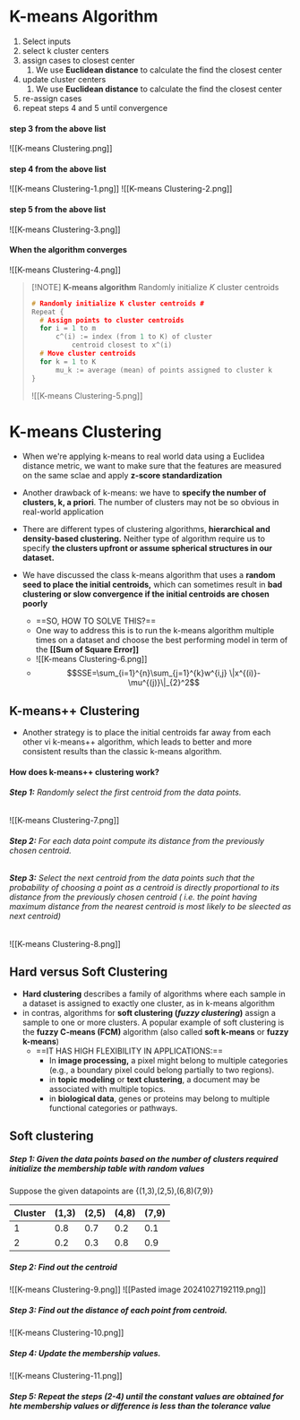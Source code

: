 
# K-means Algorithm
1. Select inputs
2. select k cluster centers
3. assign cases to closest center
	1. We use **Euclidean distance** to calculate the find the closest center
4. update cluster centers
	1. We use **Euclidean distance** to calculate the find the closest center
5. re-assign cases
6. repeat steps 4 and 5 until convergence

#### step 3 from the above list
![[K-means Clustering.png]]
#### step 4 from the above list
![[K-means Clustering-1.png]]
![[K-means Clustering-2.png]]
#### step 5 from the above list
![[K-means Clustering-3.png]]
#### When the algorithm converges
![[K-means Clustering-4.png]]

> [!NOTE] **K-means algorithm**
> Randomly initialize $K$ cluster centroids
> ```C
> # Randomly initialize K cluster centroids #
> Repeat {
> 	# Assign points to cluster centroids
> 	for i = 1 to m
> 		c^(i) := index (from 1 to K) of cluster
> 			centroid closest to x^(i)
> 	# Move cluster centroids
> 	for k = 1 to K
> 		mu_k := average (mean) of points assigned to cluster k
> }
> ```
> ![[K-means Clustering-5.png]]

# K-means Clustering
- When we're applying k-means to real world data using a Euclidea distance metric, we want to make sure that the features are measured on the same sclae and apply **z-score standardization**
- Another drawback of k-means: we have to **specify the number of clusters, k, a priori**. The number of clusters may not be so obvious in real-world application
- There are different types of clustering algorithms, **hierarchical and density-based clustering.** Neither type of algorithm require us to specify **the clusters upfront or assume spherical structures in our dataset.**

- We have discussed the class k-means algorithm that uses a **random seed to place the initial centroids,** which can sometimes result in **bad clustering or slow convergence if the initial centroids are chosen poorly**
	- ==SO, HOW TO SOLVE THIS?==
	- One way to address this is to run the k-means algorithm multiple times on a dataset and choose the best performing model in term of the **[[Sum of Square Error]]**
	- ![[K-means Clustering-6.png]]
	- $$SSE=\sum_{i=1}^{n}\sum_{j=1}^{k}w^{i,j} \|x^{(i)}-\mu^{(j)}\|_{2}^2$$

## K-means++ Clustering
- Another strategy is to place the initial centroids far away from each other vi k-means++ algorithm, which leads to better and more consistent results than the classic k-means algorithm.
#### How does k-means++ clustering work?
###### **Step 1:** Randomly select the first centroid from the data points.
![[K-means Clustering-7.png]]
###### **Step 2:** For each data point compute its distance from the previously chosen centroid.

###### **Step 3:** Select the next centroid from the data points such that the probability of choosing a point as a centroid is directly proportional to its distance from the previously chosen centroid ( i.e. the point having maximum distance from the nearest centroid is most likely to be sleected as next centroid)
![[K-means Clustering-8.png]]

## Hard versus Soft Clustering
- **Hard clustering** describes a family of algorithms where each sample in a dataset is assigned to exactly one cluster, as in k-means algorithm
- in contras, algorithms for **soft clustering (*fuzzy clustering*)** assign a sample to one or more clusters. A popular example of soft clustering is the **fuzzy C-means (FCM)** algorithm (also called **soft k-means** or **fuzzy k-means**)
	- ==IT HAS HIGH FLEXIBILITY IN APPLICATIONS:==
		- In **image processing,** a pixel might belong to multiple categories (e.g., a boundary pixel could belong partially to two regions).
		- in **topic modeling** or **text clustering**, a document may be associated with multiple topics.
		- in **biological data**, genes or proteins may belong to multiple functional categories or pathways.

## Soft clustering
##### **Step 1:** Given the data points based on the number of clusters required initialize the membership table with random values
Suppose the given datapoints are {(1,3),(2,5),(6,8)(7,9)}

| Cluster | (1,3) | (2,5) | (4,8) | (7,9) |
| ------- | ----- | ----- | ----- | ----- |
| 1       | 0.8   | 0.7   | 0.2   | 0.1   |
| 2       | 0.2   | 0.3   | 0.8   | 0.9   |
##### **Step 2:** Find out the centroid
![[K-means Clustering-9.png]]
![[Pasted image 20241027192119.png]]

##### **Step 3:** Find out the distance of each point from centroid.
![[K-means Clustering-10.png]]

##### **Step 4:** Update the membership values.
![[K-means Clustering-11.png]]

##### **Step 5:** Repeat the steps (2-4) until the constant values are obtained for hte membership values or difference is less than the tolerance value
